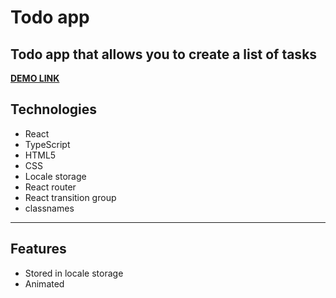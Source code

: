 # **Todo app**

## Todo app that allows you to create a list of tasks

**[DEMO LINK](https://barantarasnew.github.io/todo-app/)**

## **Technologies**
+ React
+ TypeScript
+ HTML5
+ CSS
+ Locale storage
+ React router
+ React transition group
+ classnames

___

## **Features**
  + Stored in locale storage
  + Animated